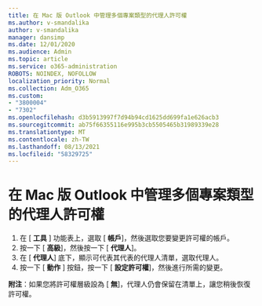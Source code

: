 ```yaml
---
title: 在 Mac 版 Outlook 中管理多個專案類型的代理人許可權
ms.author: v-smandalika
author: v-smandalika
manager: dansimp
ms.date: 12/01/2020
ms.audience: Admin
ms.topic: article
ms.service: o365-administration
ROBOTS: NOINDEX, NOFOLLOW
localization_priority: Normal
ms.collection: Adm_O365
ms.custom:
- "3800004"
- "7302"
ms.openlocfilehash: d3b5913997f7d94b94cd1625dd699fa1e626acb3
ms.sourcegitcommit: ab75f66355116e995b3cb5505465b31989339e28
ms.translationtype: MT
ms.contentlocale: zh-TW
ms.lasthandoff: 08/13/2021
ms.locfileid: "58329725"
---
```

# <a name="manage-delegate-permissions-for-multiple-item-types-in-outlook-for-mac"></a>在 Mac 版 Outlook 中管理多個專案類型的代理人許可權

1. 在 [ **工具** ] 功能表上，選取 [ **帳戶**]，然後選取您要變更許可權的帳戶。
2. 按一下 [ **高級**]，然後按一下 [ **代理人**]。
3. 在 [ **代理人**] 底下，顯示可代表其代表的代理人清單，選取代理人。
4. 按一下 [ **動作** ] 按鈕，按一下 [ **設定許可權**]，然後進行所需的變更。

**附注**：如果您將許可權層級設為 [ **無**]，代理人仍會保留在清單上，讓您稍後恢復許可權。
